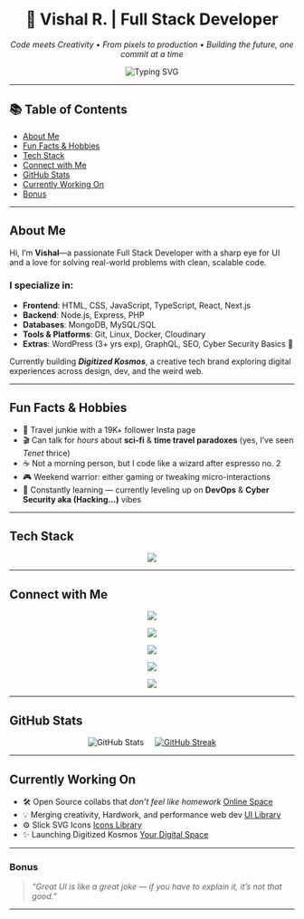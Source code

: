 <!-- GitHub Profile README for Vishal aka Boss -->

<h1 align="center">🚀 Vishal R. | Full Stack Developer</h1>
<p align="center">
  <i>Code meets Creativity • From pixels to production • Building the future, one commit at a time</i>
</p>

<p align="center">
  <img src="https://readme-typing-svg.demolab.com/?font=Fira+Code&pause=1000&color=00F5A0&width=435&lines=Hi%2C+I%E2%80%99m+Vishal+%F0%9F%91%8B;Full+Stack+Dev+%7C+Creative+Thinker;React+%2B+Next.js+%2B+Node.js+%2B+Mongo+%3D+My+Stack;Let's+Build+Cool+Sh*t!" alt="Typing SVG" />
</p>

---
## 📚 Table of Contents

- [About Me](#about-me)
- [Fun Facts & Hobbies](#fun-facts--hobbies)
- [Tech Stack](#tech-stack)
- [Connect with Me](#connect-with-me)
- [GitHub Stats](#github-stats)
- [Currently Working On](#currently-working-on)
- [Bonus](#bonus)

---

## About Me

Hi, I’m **Vishal**—a passionate Full Stack Developer with a sharp eye for UI and a love for solving real-world problems with clean, scalable code.

### I specialize in:
- **Frontend**: HTML, CSS, JavaScript, TypeScript, React, Next.js  
- **Backend**: Node.js, Express, PHP  
- **Databases**: MongoDB, MySQL/SQL  
- **Tools & Platforms**: Git, Linux, Docker, Cloudinary  
- **Extras**: WordPress (3+ yrs exp), GraphQL, SEO, Cyber Security Basics 🔐

Currently building ***Digitized Kosmos***, a creative tech brand exploring digital experiences across design, dev, and the weird web.

---

## Fun Facts & Hobbies
- 🧳 Travel junkie with a 19K+ follower Insta page  
- 🎬 Can talk for *hours* about **sci-fi** & **time travel paradoxes** (yes, I’ve seen *Tenet* thrice)  
- ☕ Not a morning person, but I code like a wizard after espresso no. 2  
- 🎮 Weekend warrior: either gaming or tweaking micro-interactions  
- 🧠 Constantly learning — currently leveling up on **DevOps** & **Cyber Security aka (Hacking...)** vibes  

---

## Tech Stack

<div align="center">
  <img src="https://skillicons.dev/icons?i=html,css,js,ts,react,nextjs,nodejs,express,mongodb,mysql,php,git,linux" />
</div>

---

## Connect with Me

<p align="center">
  <a href="https://www.linkedin.com/in/vishal-ravanank/" target="_blank">
    <img src="https://img.shields.io/badge/-LinkedIn-blue?style=flat-square&logo=linkedin" />
  </a>
</p>
<p align="center">
  <a href="https://www.instagram.com/holatravellers" target="_blank">
    <img src="https://img.shields.io/badge/-Hola%20Travellers-E4405F?style=flat-square&logo=instagram&logoColor=white" />
  </a>
</p>
<p align="center">
  <a href="https://www.instagram.com/vishal_ravanank" target="_blank">
    <img src="https://img.shields.io/badge/-Vishal%20Ravanank-E4405F?style=flat-square&logo=instagram&logoColor=white" />
  </a>
</p>
<p align="center">
  <a href="mailto:vishal.ravanank@gmail.com" target="_blank">
    <img src="https://img.shields.io/badge/-Email-red?style=flat-square&logo=gmail&logoColor=white" />
  </a>
</p>
<p align="center">
  <a href="https://digitizedkosmos.com/" target="_blank">
    <img src="https://img.shields.io/badge/-Digitized%20Kosmos-1e1e1e?style=flat-square&logo=codepen&logoColor=white" />
  </a>
</p>

---

## GitHub Stats

<p align="center">
  <img src="https://github-readme-stats.vercel.app/api?username=FL45h-09&show_icons=true&theme=tokyonight&cache_seconds=86400" alt="GitHub Stats" />
  &nbsp;&nbsp;&nbsp;
 <a href="https://streak-stats.demolab.com/demo/preview.php?user=FL45h-09&theme=tokyonight&cache_seconds=86400"><img src="https://github-readme-streak-stats.herokuapp.com?user=your-github-username&theme=tokyonight&hide_border=false&cache_seconds=86400" alt="GitHub Streak" /></a>
</p>

---

## Currently Working On
- 🛠️ Open Source collabs that *don’t feel like homework* [Online Space](https://github.com/FL45h-09/online-space)
- 💡 Merging creativity, Hardwork, and performance web dev [UI Library](https://github.com/FL45h-09/react-next-components)
- ⚙️ Slick SVG Icons [Icons Library](https://github.com/FL45h-09/slick-svg-icons)
- ✨ Launching Digitized Kosmos [Your Digital Space](https://digitizedkosmos.com)  

---

### Bonus

> *“Great UI is like a great joke — if you have to explain it, it’s not that good.”*

---
